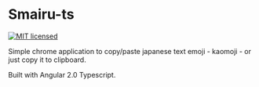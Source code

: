 # Smairu-ts

[![MIT licensed](https://img.shields.io/badge/license-MIT-blue.svg)](./LICENSE)

Simple chrome application to copy/paste japanese text emoji - kaomoji - or just copy it to clipboard.

Built with Angular 2.0 Typescript.
